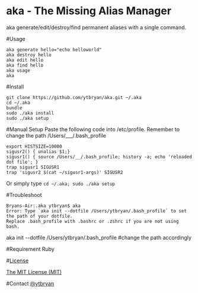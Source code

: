 # aka - The Missing Alias Manager

aka generate/edit/destroy/find permanent aliases with a single command. 

#Usage

```
aka generate hello="echo helloworld" 
aka destroy hello
aka edit hello
aka find hello
aka usage
aka 
```

#Install
```
git clone https://github.com/ytbryan/aka.git ~/.aka
cd ~/.aka
bundle
sudo ./aka install
sudo ./aka setup
```

#Manual Setup
Paste the following code into /etc/profile. Remember to change the path /Users/___/.bash_profile
```
export HISTSIZE=10000
sigusr2() { unalias $1;}
sigusr1() { source /Users/__/.bash_profile; history -a; echo 'reloaded dot file'; }
trap sigusr1 SIGUSR1
trap 'sigusr2 $(cat ~/sigusr1-args)' SIGUSR2
```
Or simply type `cd ~/.aka; sudo ./aka setup`


#Troubleshoot

```
Bryans-Air:.aka ytbryan$ aka 
Error: Type `aka init --dotfile /Users/ytbryan/.bash_profile` to set the path of your dotfile. 
Replace .bash_profile with .bashrc or .zshrc if you are not using bash.
```
aka init --dotfile /Users/ytbryan/.bash_profile #change the path accordingly


#Requirement 
Ruby

#[License](#license)

[The MIT License (MIT)](http://www.opensource.org/licenses/MIT)

#Contact 
[@ytbryan](http://www.twitter.com/ytbryan)